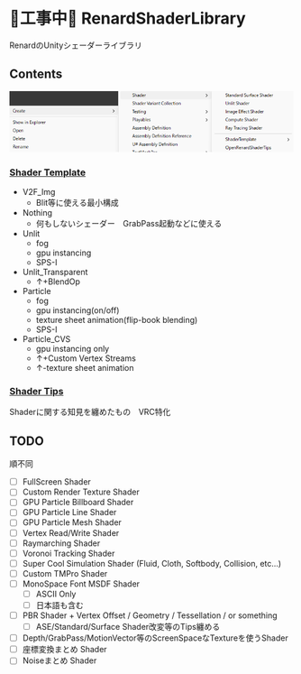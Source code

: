 
# 🚧工事中🚧 RenardShaderLibrary

RenardのUnityシェーダーライブラリ

## Contents

![](https://github.com/Forenard/RenardShaderLibrary/blob/main/Docs/Cap1.png)

### [Shader Template](https://github.com/Forenard/RenardShaderLibrary/tree/main/Editor/Template)

- V2F_Img
  - Blit等に使える最小構成
- Nothing
  - 何もしないシェーダー　GrabPass起動などに使える
- Unlit
  - fog
  - gpu instancing
  - SPS-I
- Unlit_Transparent
  - ↑+BlendOp
- Particle
  - fog
  - gpu instancing(on/off)
  - texture sheet animation(flip-book blending)
  - SPS-I
- Particle_CVS
  - gpu instancing only
  - ↑+Custom Vertex Streams
  - ↑-texture sheet animation


### [Shader Tips](https://github.com/Forenard/RenardShaderLibrary/blob/main/Docs/README.md)

Shaderに関する知見を纏めたもの　VRC特化


## TODO

順不同

- [ ] FullScreen Shader
- [ ] Custom Render Texture Shader
- [ ] GPU Particle Billboard Shader
- [ ] GPU Particle Line Shader
- [ ] GPU Particle Mesh Shader
- [ ] Vertex Read/Write Shader
- [ ] Raymarching Shader
- [ ] Voronoi Tracking Shader
- [ ] Super Cool Simulation Shader (Fluid, Cloth, Softbody, Collision, etc...)
- [ ] Custom TMPro Shader
- [ ] MonoSpace Font MSDF Shader
  - [ ] ASCII Only
  - [ ] 日本語も含む
- [ ] PBR Shader + Vertex Offset / Geometry / Tessellation / or something
  - [ ] ASE/Standard/Surface Shader改変等のTips纏める
- [ ] Depth/GrabPass/MotionVector等のScreenSpaceなTextureを使うShader
- [ ] 座標変換まとめ Shader
- [ ] Noiseまとめ Shader